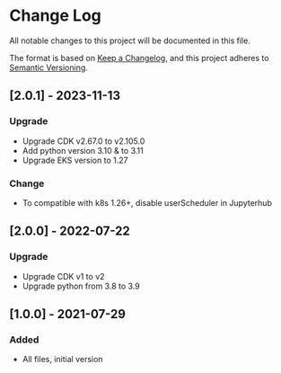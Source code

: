 # Change Log
All notable changes to this project will be documented in this file.

The format is based on [Keep a Changelog](https://keepachangelog.com/en/1.0.0/),
and this project adheres to [Semantic Versioning](https://semver.org/spec/v2.0.0.html).

## [2.0.1] - 2023-11-13
### Upgrade
- Upgrade CDK v2.67.0 to v2.105.0
- Add python version 3.10 & to 3.11
- Upgrade EKS version to 1.27
### Change
- To compatible with k8s 1.26+, disable userScheduler in Jupyterhub

## [2.0.0] - 2022-07-22
### Upgrade
- Upgrade CDK v1 to v2
- Upgrade python from 3.8 to 3.9

## [1.0.0] - 2021-07-29
### Added
- All files, initial version
